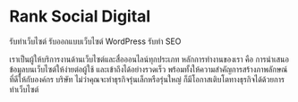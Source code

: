 # Rank Social Digital
รับทำเว็บไซต์ รับออกแบบเว็บไซต์ WordPress รับทำ SEO

เราเป็นผู้ให้บริการงานด้านเว็บไซต์และสื่อออนไลน์ทุกประเภท หลักการทำงานของเรา คือ การนำเสนอข้อมูลบนเว็บไซต์ให้ง่ายต่อผู้ใช้ และเข้าถึงได้อย่างรวดเร็ว พร้อมทั้งให้ความสำคัญการสร้างภาพลักษณ์ที่ดีให้กับองค์กร บริษัท ไม่ว่าคุณจะทำธุรกิจรุ่นเล็กหรือรุ่นใหญ่ ก็มีโอกาสเติบโตทางธุรกิจได้ด้วยการทำเว็บไซต์